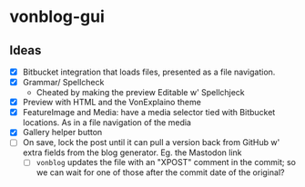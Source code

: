 # vonblog-gui

## Ideas

* [x] Bitbucket integration that loads files, presented as a file navigation.
* [x] Grammar/ Spellcheck
    * Cheated by making the preview Editable w' Spellchjeck
* [x] Preview with HTML and the VonExplaino theme
* [x] FeatureImage and Media: have a media selector tied with Bitbucket locations. As in a file navigation of the media
* [x] Gallery helper button
* [ ] On save, lock the post until it can pull a version back from GitHub w' extra fields from the blog generator. Eg. the Mastodon link
   * [ ] `vonblog` updates the file with an "XPOST" comment in the commit; so we can wait for one of those after the commit date of the original?
